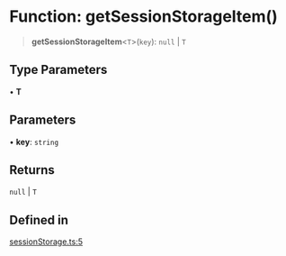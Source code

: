 # Function: getSessionStorageItem()

> **getSessionStorageItem**\<`T`\>(`key`): `null` \| `T`

## Type Parameters

• **T**

## Parameters

• **key**: `string`

## Returns

`null` \| `T`

## Defined in

[sessionStorage.ts:5](https://github.com/mbti-nf-team/frontend-libraries/blob/3916286534b50dbdcab9c2145adbaa464419b886/packages/storage/src/sessionStorage.ts#L5)

